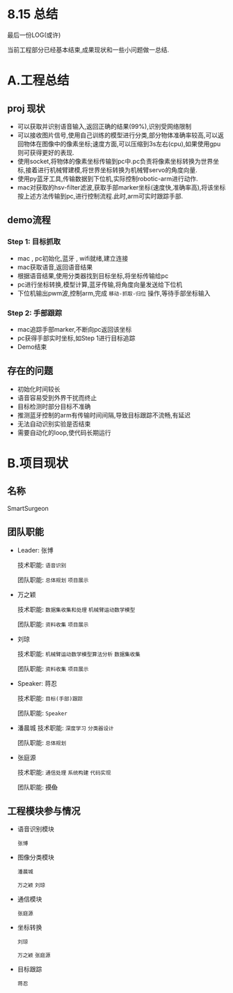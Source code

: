 # 8.15 总结

最后一份LOG(或许)

当前工程部分已经基本结束,成果现状和一些小问题做一总结.

# A.工程总结

## proj 现状

* 可以获取并识别语音输入,返回正确的结果(99%),识别受网络限制
* 可以接收图片信号,使用自己训练的模型进行分类,部分物体准确率较高,可以返回物体在图像中的像素坐标;速度方面,可以压缩到3s左右(cpu),如果使用gpu则可获得更好的表现.
* 使用socket,将物体的像素坐标传输到pc中.pc负责将像素坐标转换为世界坐标,接着进行机械臂建模,将世界坐标转换为机械臂servo的角度向量.
* 使用py蓝牙工具,传输数据到下位机,实际控制robotic-arm进行动作.
* mac对获取的hsv-filter滤波,获取手部marker坐标(速度快,准确率高),将该坐标按上述方法传输到pc,进行控制流程.此时,arm可实时跟踪手部.

## demo流程

### Step 1: 目标抓取

* mac , pc初始化,蓝牙 , wifi就绪,建立连接
* mac获取语音,返回语音结果
* 根据语音结果,使用分类器找到目标坐标,将坐标传输给pc
* pc进行坐标转换,模型计算,蓝牙传输,将角度向量发送给下位机
* 下位机输出pwm波,控制arm,完成 `移动-抓取-归位` 操作,等待手部坐标输入

### Step 2: 手部跟踪
* mac追踪手部marker,不断向pc返回该坐标
* pc获得手部实时坐标,如Step 1进行目标追踪
* Demo结束

## 存在的问题

* 初始化时间较长
* 语音容易受到外界干扰而终止
* 目标检测时部分目标不准确
* 推测蓝牙控制的arm有传输时间间隔,导致目标跟踪不流畅,有延迟
* 无法自动识别实验是否结束
* 需要自动化的loop,使代码长期运行

# B.项目现状

## 名称

SmartSurgeon

## 团队职能

* Leader: 张博

    技术职能: `语音识别`

    团队职能: `总体规划` `项目展示`

* 万之颖

    技术职能: `数据集收集和处理` `机械臂运动数学模型`

    团队职能: `资料收集` `项目展示`

* 刘琼

    技术职能: `机械臂运动数学模型算法分析` `数据集收集`

    团队职能: `资料收集` `项目展示`

* Speaker: 蒋忍
    
    技术职能: `目标(手部)跟踪`

    团队职能: `Speaker`

* 潘晨城
    技术职能: `深度学习` `分类器设计`

    团队职能: `总体规划`

* 张庭源
  
    技术职能: `通信处理` `系统构建` `代码实现`

    团队职能: ~~摸鱼~~

## 工程模块参与情况

* 语音识别模块
  
    `张博` 

* 图像分类模块

    `潘晨城` 
    
    `万之颖` `刘琼`

* 通信模块

    `张庭源` 

* 坐标转换

    `刘琼` 
    
    `万之颖` `张庭源`

* 目标跟踪

    `蒋忍`